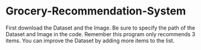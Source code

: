 # Grocery-Recommendation-System
First download the Dataset and the Image.
Be sure to specify the path of the Dataset and Image in the code.
Remember this program only recommends 3 items.
You can improve the Dataset by adding more items to the list.

